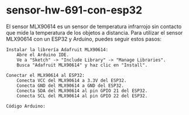 # sensor-hw-691-con-esp32

El sensor MLX90614 es un sensor de temperatura infrarrojo sin contacto que mide la temperatura de los objetos a distancia. Para utilizar el sensor MLX90614 con un ESP32 y Arduino, puedes seguir estos pasos:

    Instalar la librería Adafruit MLX90614:
        Abre el Arduino IDE.
        Ve a "Sketch" -> "Include Library" -> "Manage Libraries".
        Busca "Adafruit MLX90614" y haz clic en "Install".

    Conectar el MLX90614 al ESP32:
        Conecta VCC del MLX90614 a 3.3V del ESP32.
        Conecta GND del MLX90614 a GND del ESP32.
        Conecta SDA del MLX90614 al pin GPIO 21 del ESP32.
        Conecta SCL del MLX90614 al pin GPIO 22 del ESP32.

    Código Arduino:
